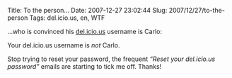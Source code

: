 Title: To the person...
Date: 2007-12-27 23:02:44
Slug: 2007/12/27/to-the-person
Tags: del.icio.us, en, WTF


…who is convinced his [del.icio.us][1] username is Carlo:

Your del.icio.us username is _not_ Carlo.

Stop trying to reset your password, the frequent _“Reset your del.icio.us
password”_ emails are starting to tick me off. Thanks!

   [1]: http://del.icio.us/
